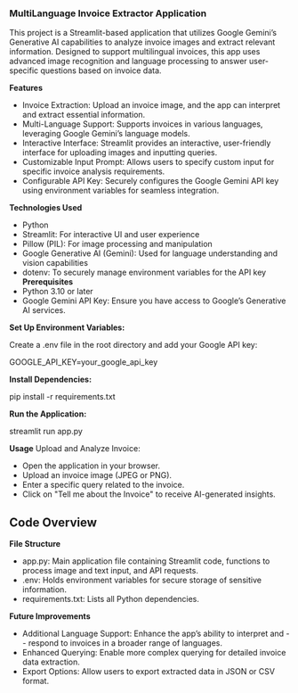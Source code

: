 ### MultiLanguage Invoice Extractor Application
This project is a Streamlit-based application that utilizes Google Gemini’s Generative AI capabilities to analyze invoice images and extract relevant information. Designed to support multilingual invoices, this app uses advanced image recognition and language processing to answer user-specific questions based on invoice data.

**Features**

- Invoice Extraction: Upload an invoice image, and the app can interpret and extract essential information.
- Multi-Language Support: Supports invoices in various languages, leveraging Google Gemini’s language models.
- Interactive Interface: Streamlit provides an interactive, user-friendly interface for uploading images and inputting queries.
- Customizable Input Prompt: Allows users to specify custom input for specific invoice analysis requirements.
- Configurable API Key: Securely configures the Google Gemini API key using environment variables for seamless integration.

**Technologies Used**
- Python 
- Streamlit: For interactive UI and user experience
- Pillow (PIL): For image processing and manipulation
- Google Generative AI (Gemini): Used for language understanding and vision capabilities
- dotenv: To securely manage environment variables for the API key
**Prerequisites**
- Python 3.10 or later
- Google Gemini API Key: Ensure you have access to Google’s Generative AI services.

**Set Up Environment Variables:**

Create a .env file in the root directory and add your Google API key:

GOOGLE_API_KEY=your_google_api_key

**Install Dependencies:**

pip install -r requirements.txt

**Run the Application:**

streamlit run app.py


**Usage**
Upload and Analyze Invoice:
- Open the application in your browser.
- Upload an invoice image (JPEG or PNG).
- Enter a specific query related to the invoice.
- Click on "Tell me about the Invoice" to receive AI-generated insights.

## Code Overview

**File Structure**
- app.py: Main application file containing Streamlit code, functions to process image and text input, and API requests.
- .env: Holds environment variables for secure storage of sensitive information.
- requirements.txt: Lists all Python dependencies.

**Future Improvements**
- Additional Language Support: Enhance the app’s ability to interpret and - - respond to invoices in a broader range of languages.
- Enhanced Querying: Enable more complex querying for detailed invoice data extraction.
- Export Options: Allow users to export extracted data in JSON or CSV format.